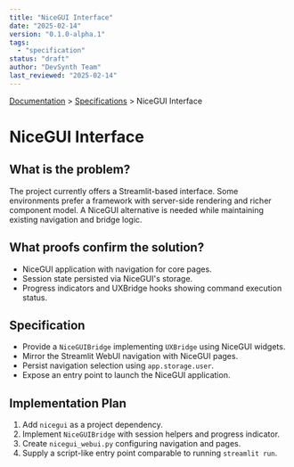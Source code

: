 ```yaml
---
title: "NiceGUI Interface"
date: "2025-02-14"
version: "0.1.0-alpha.1"
tags:
  - "specification"
status: "draft"
author: "DevSynth Team"
last_reviewed: "2025-02-14"
---
```

<div class="breadcrumbs">
<a href="../index.md">Documentation</a> &gt; <a href="index.md">Specifications</a> &gt; NiceGUI Interface
</div>

# NiceGUI Interface

## What is the problem?
The project currently offers a Streamlit-based interface. Some environments prefer a framework with server-side rendering and richer component model. A NiceGUI alternative is needed while maintaining existing navigation and bridge logic.

## What proofs confirm the solution?
- NiceGUI application with navigation for core pages.
- Session state persisted via NiceGUI's storage.
- Progress indicators and UXBridge hooks showing command execution status.

## Specification
- Provide a `NiceGUIBridge` implementing `UXBridge` using NiceGUI widgets.
- Mirror the Streamlit WebUI navigation with NiceGUI pages.
- Persist navigation selection using `app.storage.user`.
- Expose an entry point to launch the NiceGUI application.

## Implementation Plan
1. Add `nicegui` as a project dependency.
2. Implement `NiceGUIBridge` with session helpers and progress indicator.
3. Create `nicegui_webui.py` configuring navigation and pages.
4. Supply a script-like entry point comparable to running `streamlit run`.
